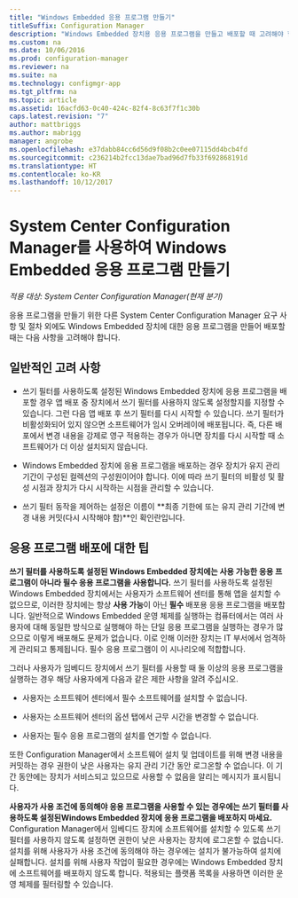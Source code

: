 ```yaml
---
title: "Windows Embedded 응용 프로그램 만들기"
titleSuffix: Configuration Manager
description: "Windows Embedded 장치용 응용 프로그램을 만들고 배포할 때 고려해야 할 사항을 확인합니다."
ms.custom: na
ms.date: 10/06/2016
ms.prod: configuration-manager
ms.reviewer: na
ms.suite: na
ms.technology: configmgr-app
ms.tgt_pltfrm: na
ms.topic: article
ms.assetid: 16acfd63-0c40-424c-82f4-8c63f7f1c30b
caps.latest.revision: "7"
author: mattbriggs
ms.author: mabrigg
manager: angrobe
ms.openlocfilehash: e37dabb84cc6d56d9f08b2c0ee07115dd4bcb4fd
ms.sourcegitcommit: c236214b2fcc13dae7bad96d7fb33f692868191d
ms.translationtype: HT
ms.contentlocale: ko-KR
ms.lasthandoff: 10/12/2017
---
```

# <a name="create-windows-embedded-applications-with-system-center-configuration-manager"></a>System Center Configuration Manager를 사용하여 Windows Embedded 응용 프로그램 만들기

*적용 대상: System Center Configuration Manager(현재 분기)*

응용 프로그램을 만들기 위한 다른 System Center Configuration Manager 요구 사항 및 절차 외에도 Windows Embedded 장치에 대한 응용 프로그램을 만들어 배포할 때는 다음 사항을 고려해야 합니다.  

## <a name="general-considerations"></a>일반적인 고려 사항  

-   쓰기 필터를 사용하도록 설정된 Windows Embedded 장치에 응용 프로그램을 배포할 경우 앱 배포 중 장치에서 쓰기 필터를 사용하지 않도록 설정할지를 지정할 수 있습니다. 그런 다음 앱 배포 후 쓰기 필터를 다시 시작할 수 있습니다. 쓰기 필터가 비활성화되어 있지 않으면 소프트웨어가 임시 오버레이에 배포됩니다. 즉, 다른 배포에서 변경 내용을 강제로 영구 적용하는 경우가 아니면 장치를 다시 시작할 때 소프트웨어가 더 이상 설치되지 않습니다.  

-   Windows Embedded 장치에 응용 프로그램을 배포하는 경우 장치가 유지 관리 기간이 구성된 컬렉션의 구성원이어야 합니다. 이에 따라 쓰기 필터의 비활성 및 활성 시점과 장치가 다시 시작하는 시점을 관리할 수 있습니다.  

-   쓰기 필터 동작을 제어하는 설정은 이름이 **최종 기한에 또는 유지 관리 기간에 변경 내용 커밋(다시 시작해야 함)**인 확인란입니다.  

## <a name="tips-for-deploying-applications"></a>응용 프로그램 배포에 대한 팁  

**쓰기 필터를 사용하도록 설정된 Windows Embedded 장치에는 사용 가능한 응용 프로그램이 아니라 필수 응용 프로그램을 사용합니다.** 쓰기 필터를 사용하도록 설정된 Windows Embedded 장치에서는 사용자가 소프트웨어 센터를 통해 앱을 설치할 수 없으므로, 이러한 장치에는 항상 **사용 가능**이 아닌 **필수** 배포용 응용 프로그램을 배포합니다. 일반적으로 Windows Embedded 운영 체제를 실행하는 컴퓨터에서는 여러 사용자에 대해 동일한 방식으로 실행해야 하는 단일 응용 프로그램을 실행하는 경우가 많으므로 이렇게 배포해도 문제가 없습니다. 이로 인해 이러한 장치는 IT 부서에서 엄격하게 관리되고 통제됩니다. 필수 응용 프로그램이 이 시나리오에 적합합니다.

 그러나 사용자가 임베디드 장치에서 쓰기 필터를 사용할 때 둘 이상의 응용 프로그램을 실행하는 경우 해당 사용자에게 다음과 같은 제한 사항을 알려 주십시오.  

-   사용자는 소프트웨어 센터에서 필수 소프트웨어를 설치할 수 없습니다.  

-   사용자는 소프트웨어 센터의 옵션 탭에서 근무 시간을 변경할 수 없습니다.  

-   사용자는 필수 응용 프로그램의 설치를 연기할 수 없습니다.  

또한 Configuration Manager에서 소프트웨어 설치 및 업데이트를 위해 변경 내용을 커밋하는 경우 권한이 낮은 사용자는 유지 관리 기간 동안 로그온할 수 없습니다. 이 기간 동안에는 장치가 서비스되고 있으므로 사용할 수 없음을 알리는 메시지가 표시됩니다.  

**사용자가 사용 조건에 동의해야 응용 프로그램을 사용할 수 있는 경우에는 쓰기 필터를 사용하도록 설정된Windows Embedded 장치에 응용 프로그램을 배포하지 마세요.** Configuration Manager에서 임베디드 장치에 소프트웨어를 설치할 수 있도록 쓰기 필터를 사용하지 않도록 설정하면 권한이 낮은 사용자는 장치에 로그온할 수 없습니다. 설치를 위해 사용자가 사용 조건에 동의해야 하는 경우에는 설치가 불가능하여 설치에 실패합니다. 설치를 위해 사용자 작업이 필요한 경우에는 Windows Embedded 장치에 소프트웨어를 배포하지 않도록 합니다. 적용되는 플랫폼 목록을 사용하면 이러한 운영 체제를 필터링할 수 있습니다.  
